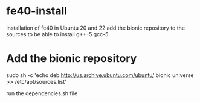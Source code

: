 # fe40-install
installation of fe40 in Ubuntu 20 and 22
add the bionic repository to the sources to be able to install g++-5 gcc-5
# Add the bionic repository 
sudo sh -c 'echo deb http://us.archive.ubuntu.com/ubuntu/ bionic universe >> /etc/apt/sources.list'

run the dependencies.sh file


